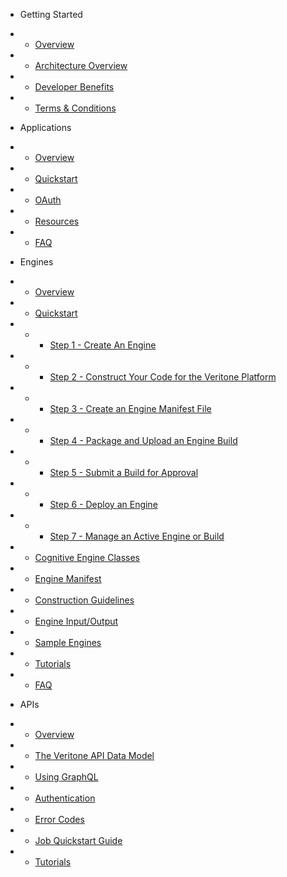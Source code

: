 <!-- docs/_sidebar.md -->

* Getting Started
* * [Overview](/)
* * [Architecture Overview](architecture-overview.md)
* * [Developer Benefits](developer-benefits.md)
* * [Terms & Conditions](terms-and-conditions.md)

* Applications
* * [Overview](applications/)
* * [Quickstart](applications/quick-start/)
* * [OAuth](applications/oauth.md)
* * [Resources](applications/resources.md)
* * [FAQ](applications/faq.md)

* Engines
* * [Overview](engines/)
* * [Quickstart](engines/quick-start/)
* * * [Step 1 - Create An Engine](engines/quick-start/step-1-create-an-engine.md)
* * * [Step 2 - Construct Your Code for the Veritone Platform](engines/quick-start/step-2-construct-code.md)
* * * [Step 3 - Create an Engine Manifest File](engines/quick-start/step-3-manifest.md)
* * * [Step 4 - Package and Upload an Engine Build](engines/quick-start/step-4-upload-build.md)
* * * [Step 5 - Submit a Build for Approval](engines/quick-start/step-5-submit-build.md)
* * * [Step 6 - Deploy an Engine](engines/quick-start/step-6-deploy-engine.md)
* * * [Step 7 - Manage an Active Engine or Build](engines/quick-start/step-7-manage-engine.md)
* * [Cognitive Engine Classes](engines/classes/)
* * [Engine Manifest](engines/manifest.md)
* * [Construction Guidelines](engines/guidelines/)
* * [Engine Input/Output](engines/engine-input-output/)
* * [Sample Engines](engines/sample-engines.md)
* * [Tutorials](engines/tutorials/)
* * [FAQ](engines/faq.md)

* APIs
* * [Overview](apis/)
* * [The Veritone API Data Model](apis/data-model.md)
* * [Using GraphQL](apis/using-graphql.md)
* * [Authentication](apis/authentication.md)
* * [Error Codes](apis/error-codes.md)
* * [Job Quickstart Guide](apis/job-quick-start-guide/)
* * [Tutorials](apis/tutorials/)

<!-- * Libraries
* * [Overview](libraries.md) -->
